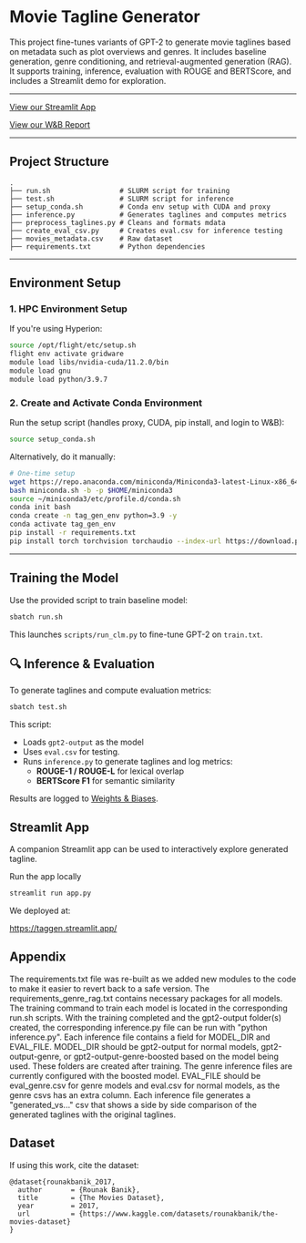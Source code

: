 # Movie Tagline Generator

This project fine-tunes variants of GPT-2 to generate movie taglines based on metadata such as plot overviews and genres. It includes baseline generation, genre conditioning, and retrieval-augmented generation (RAG). It supports training, inference, evaluation with ROUGE and BERTScore, and includes a Streamlit demo for exploration.

---

[View our Streamlit App](https://taggen.streamlit.app/)

[View our W&B Report](https://api.wandb.ai/links/camgitblame-city-university-of-london/xuucaogs)

---

## Project Structure

```
.
├── run.sh                 # SLURM script for training
├── test.sh                # SLURM script for inference
├── setup_conda.sh         # Conda env setup with CUDA and proxy
├── inference.py           # Generates taglines and computes metrics
├── preprocess_taglines.py # Cleans and formats mdata
├── create_eval_csv.py     # Creates eval.csv for inference testing
├── movies_metadata.csv    # Raw dataset
├── requirements.txt       # Python dependencies
```

---

## Environment Setup

### 1. HPC Environment Setup

If you're using  Hyperion:

```bash
source /opt/flight/etc/setup.sh
flight env activate gridware
module load libs/nvidia-cuda/11.2.0/bin
module load gnu
module load python/3.9.7
```

### 2. Create and Activate Conda Environment

Run the setup script (handles proxy, CUDA, pip install, and login to W&B):

```bash
source setup_conda.sh
```

Alternatively, do it manually:

```bash
# One-time setup
wget https://repo.anaconda.com/miniconda/Miniconda3-latest-Linux-x86_64.sh -O miniconda.sh
bash miniconda.sh -b -p $HOME/miniconda3
source ~/miniconda3/etc/profile.d/conda.sh
conda init bash
conda create -n tag_gen_env python=3.9 -y
conda activate tag_gen_env
pip install -r requirements.txt
pip install torch torchvision torchaudio --index-url https://download.pytorch.org/whl/cu118
```

---

## Training the Model

Use the provided script to train baseline model:

```bash
sbatch run.sh
```

This launches `scripts/run_clm.py` to fine-tune GPT-2 on `train.txt`. 


## 🔍 Inference & Evaluation

To generate taglines and compute evaluation metrics:

```bash
sbatch test.sh
```

This script:

- Loads `gpt2-output` as the model
- Uses `eval.csv` for testing. 
- Runs `inference.py` to generate taglines and log metrics:
  - **ROUGE-1 / ROUGE-L** for lexical overlap
  - **BERTScore F1** for semantic similarity

Results are logged to [Weights & Biases](https://wandb.ai/).


## Streamlit App 

A companion Streamlit app can be used to interactively explore generated tagline.

Run the app locally

```bash
streamlit run app.py
```
We deployed at:

https://taggen.streamlit.app/

## Appendix

The requirements.txt file was re-built as we added new modules to the code to make it easier to revert back to a safe version.
The requirements_genre_rag.txt contains necessary packages for all models.
The training command to train each model is located in the corresponding run.sh scripts.
With the training completed and the gpt2-output folder(s) created, the corresponding inference.py file can be run with "python inference.py".
Each inference file contains a field for MODEL_DIR and EVAL_FILE. 
MODEL_DIR should be gpt2-output for normal models, gpt2-output-genre, or gpt2-output-genre-boosted based on the model being used. These folders are created after training.
The genre inference files are currently configured with the boosted model.
EVAL_FILE should be eval_genre.csv for genre models and eval.csv for normal models, as the genre csvs has an extra column.
Each inference file generates a "generated_vs..." csv that shows a side by side comparison of the generated taglines with the original taglines.

## Dataset

If using this work, cite the dataset:

```
@dataset{rounakbanik_2017,
  author       = {Rounak Banik},
  title        = {The Movies Dataset},
  year         = 2017,
  url          = {https://www.kaggle.com/datasets/rounakbanik/the-movies-dataset}
}
```
